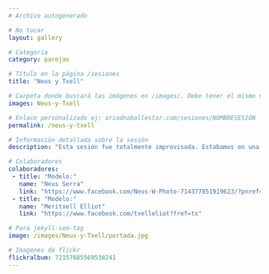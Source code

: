 ```yaml
---
# Archivo autogenerado

# No tocar
layout: gallery

# Categoria
category: parejas

# Título en la página /sesiones
title: "Neus y Txell"

# Carpeta donde buscará las imágenes en /images/. Debe tener el mismo nombre y sin espacios
images: Neus-y-Txell

# Enlace personalizado ej: ariadnaballestar.com/sesiones/NOMBRESESION
permalink: /neus-y-txell

# Información detallada sobre la sesión
description: "Esta sesión fue totalmente improvisada. Estabamos en una casa las tres, decidimos probar con dos chicas juntas en lugar de una sola, y la verdad es que fue muy interesante. ¡Espero que os guste!"

# Colaboradores
colaboradores:
 - title: "Modelo:"
   name: "Neus Serra"
   link: "https://www.facebook.com/Neus-W-Photo-714377851919623/?pnref=lhc"
 - title: "Modelo:"
   name: "Meritxell Elliot"
   link: "https://www.facebook.com/txelleliot?fref=ts"

# Para jekyll-seo-tag
image: /images/Neus-y-Txell/portada.jpg

# Imagenes de flickr
flickralbum: 72157685569538241
---
```

